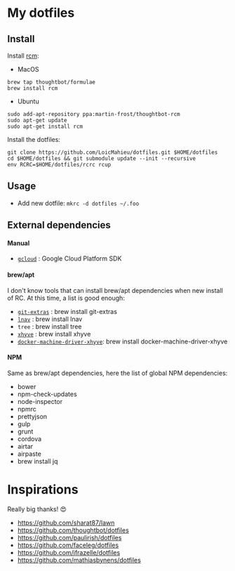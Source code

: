 
# My dotfiles

## Install

Install [rcm](https://github.com/thoughtbot/rcm#installation):

- MacOS
```
brew tap thoughtbot/formulae
brew install rcm
```

- Ubuntu
```
sudo add-apt-repository ppa:martin-frost/thoughtbot-rcm
sudo apt-get update
sudo apt-get install rcm
```

Install the dotfiles:

    git clone https://github.com/LoicMahieu/dotfiles.git $HOME/dotfiles
    cd $HOME/dotfiles && git submodule update --init --recursive
    env RCRC=$HOME/dotfiles/rcrc rcup

## Usage

- Add new dotfile: `mkrc -d dotfiles ~/.foo`


## External dependencies

#### Manual

* [`gcloud`](https://cloud.google.com/sdk/) : Google Cloud Platform SDK

#### brew/apt

I don't know tools that can install brew/apt dependencies when new install of RC.
At this time, a list is good enough:
* [`git-extras`](https://github.com/tj/git-extras) : brew install git-extras
* [`lnav`](http://lnav.org/) : brew install lnav
* `tree` : brew install tree
* [`xhyve`](https://github.com/mist64/xhyve) : brew install xhyve
* [`docker-machine-driver-xhyve`](https://github.com/zchee/docker-machine-driver-xhyve): brew install docker-machine-driver-xhyve

#### NPM

Same as brew/apt dependencies, here the list of global NPM dependencies:
* bower
* npm-check-updates
* node-inspector
* npmrc
* prettyjson
* gulp
* grunt
* cordova
* airtar
* airpaste
* brew install jq


# Inspirations

Really big thanks! 😍

* https://github.com/sharat87/lawn
* https://github.com/thoughtbot/dotfiles
* https://github.com/paulirish/dotfiles
* https://github.com/faceleg/dotfiles
* https://github.com/jfrazelle/dotfiles
* https://github.com/mathiasbynens/dotfiles
